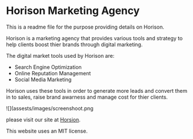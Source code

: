 # Horison Marketing Agency

This is a readme file for the purpose providing details on Horison.

Horison is a marketing agency that provides various tools and strategy to help clients boost thier brands through digital marketing.

The digital market tools used by Horison are:
* Search Engine Optimization
* Online Reputation Management
* Social Media Marketing

Horison uses these tools in order to generate more leads and convert them in to sales, raise brand awarness and manage cost for thier clients.

![](assests/images/screenshoot.png

please visit our site at [Horsion](https://laithalwani.github.io/horison-marketing-agency/).

This website uses an MIT license.